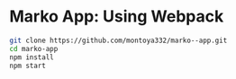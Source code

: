 Marko App: Using Webpack 
==================================

```bash
git clone https://github.com/montoya332/marko--app.git
cd marko-app
npm install
npm start
```
